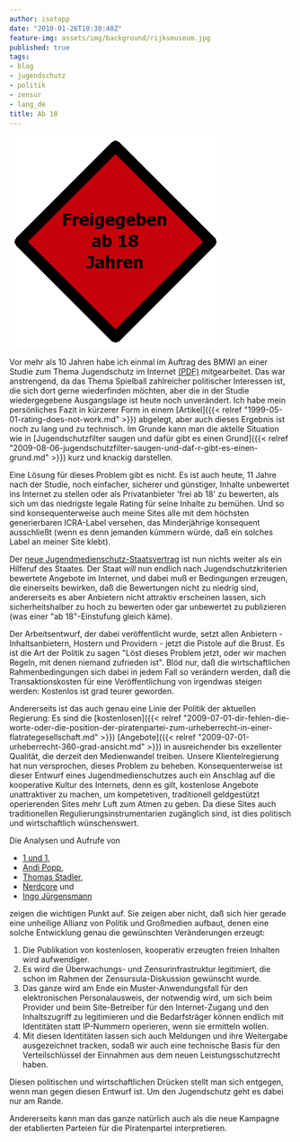 ```yaml
---
author: isotopp
date: "2010-01-26T10:30:40Z"
feature-img: assets/img/background/rijksmuseum.jpg
published: true
tags:
- blog
- jugendschutz
- politik
- zensur
- lang_de
title: Ab 18
---
```

![](/uploads/blog_altersfreigabe.png)

Vor mehr als 10 Jahren habe ich einmal im Auftrag des BMWI an
einer Studie zum Thema Jugendschutz im Internet
[(PDF)](http://blog.koehntopp.de/uploads/secorvo-studie-jugendschutz.pdf)
mitgearbeitet. Das war anstrengend, da das Thema Spielball zahlreicher
politischer Interessen ist, die sich dort gerne wiederfinden möchten, aber
die in der Studie wiedergegebene Ausgangslage ist heute noch unverändert.
Ich habe mein persönliches Fazit in kürzerer Form in einem
[Artikel]({{< relref "1999-05-01-rating-does-not-work.md" >}})
abgelegt,
aber auch dieses Ergebnis ist noch zu lang und zu technisch. Im Grunde kann
man die aktelle Situation wie in
[Jugendschutzfilter saugen und dafür gibt es einen
Grund]({{< relref "2009-08-06-jugendschutzfilter-saugen-und-daf-r-gibt-es-einen-grund.md" >}})
kurz und knackig darstellen.

Eine Lösung für dieses Problem gibt es nicht. Es ist auch heute, 11 Jahre
nach der Studie, noch einfacher, sicherer und günstiger, Inhalte unbewertet
ins Internet zu stellen oder als Privatanbieter 'frei ab 18' zu bewerten,
als sich um das niedrigste legale Rating für seine Inhalte zu bemühen. Und
so sind konsequenterweise auch meine Sites alle mit dem höchsten
generierbaren ICRA-Label versehen, das Minderjährige konsequent ausschließt
(wenn es denn jemanden kümmern würde, daß ein solches Label an meiner Site
klebt).

Der [neue Jugendmedienschutz-Staatsvertrag](http://blog.odem.org/2010/01/12/Arbeitsentwurf-JMStV--Stand-2009-12-07.pdf)
ist nun nichts weiter als ein Hilferuf des Staates. Der Staat _will_ nun
endlich nach Jugendschutzkriterien bewertete Angebote im Internet, und dabei
muß er Bedingungen erzeugen, die einerseits bewirken, daß die Bewertungen
nicht zu niedrig sind, andererseits es aber Anbietern nicht attraktiv
erscheinen lassen, sich sicherheitshalber zu hoch zu bewerten oder gar
unbewertet zu publizieren (was einer "ab 18"-Einstufung gleich käme).

Der Arbeitsentwurf, der dabei veröffentlicht wurde, setzt allen Anbietern -
Inhaltsanbietern, Hostern und Providern - jetzt die Pistole auf die Brust.
Es ist die Art der Politik zu sagen "Löst dieses Problem jetzt, oder wir
machen Regeln, mit denen niemand zufrieden ist". Blöd nur, daß die
wirtschaftlichen Rahmenbedingungen sich dabei in jedem Fall so verändern
werden, daß die Transaktionskosten für eine Veröffentlichung von irgendwas
steigen werden: Kostenlos ist grad teurer geworden.

Andererseits ist das auch genau eine Linie der Politik der aktuellen
Regierung: Es sind die
[kostenlosen]({{< relref "2009-07-01-dir-fehlen-die-worte-oder-die-position-der-piratenpartei-zum-urheberrecht-in-einer-flatrategesellschaft.md" >}})
[Angebote]({{< relref "2009-07-01-urheberrecht-360-grad-ansicht.md" >}})
in ausreichender bis exzellenter Qualität, die derzeit den Medienwandel
treiben. Unsere Klientelregierung hat nun versprochen, dieses Problem zu
beheben. Konsequenterweise ist dieser Entwurf eines Jugendmedienschutzes
auch ein Anschlag auf die kooperative Kultur des Internets, denn es gilt,
kostenlose Angebote unattraktiver zu machen, um kompetetiven, traditionell
geldgestützt operierenden Sites mehr Luft zum Atmen zu geben. Da diese Sites
auch traditionellen Regulierungsinstrumentarien zugänglich sind, ist dies
politisch und wirtschaftlich wünschenswert.

Die Analysen und Aufrufe von 

- [1 und 1](http://blog.1und1.de/2010/01/22/das_ende_der_freien_kommunikation_im_internet/),
- [Andi Popp](http://andipopp.wordpress.com/2010/01/26/ich-schliese-mich-dem-vorauseilenden-gehorsam-an/), 
- [Thomas Stadler](http://www.internet-law.de/2010/01/zensur-uber-den-umweg-des.html), 
- [Nerdcore](http://www.nerdcore.de/wp/2010/01/25/zensur-dank-jugendschutz/) und 
- [Ingo Jürgensmann](http://blog.windfluechter.net/archives/889-Zensur-ueber-Umweg-des-Jugendmedienschutz-Staatsvertrags.html)

zeigen die wichtigen Punkt auf. Sie zeigen aber nicht, daß sich hier gerade
eine unheilige Allianz von Politik und Großmedien aufbaut, denen eine solche
Entwicklung genau die gewünschten Veränderungen erzeugt: 

1. Die Publikation von kostenlosen, kooperativ erzeugten freien Inhalten wird aufwendiger.
2. Es wird die Überwachungs- und Zensurinfrastruktur legitimiert, die schon
   im Rahmen der Zensursula-Diskussion gewünscht wurde.
3. Das ganze wird am Ende ein Muster-Anwendungsfall für den
   elektronischen Personalausweis, der notwendig wird, um sich beim Provider
   und beim Site-Betreiber für den Internet-Zugang und den Inhaltszugriff zu
   legitimieren  und die Bedarfsträger können endlich mit Identitäten statt
   IP-Nummern operieren, wenn sie ermitteln wollen.
4. Mit diesen Identitäten lassen sich auch Meldungen und ihre Weitergabe
   ausgezeichnet tracken, sodaß wir auch eine technische Basis für den
   Verteilschlüssel der Einnahmen aus dem neuen Leistungsschutzrecht
   haben.

Diesen politischen und wirtschaftlichen Drücken stellt man sich entgegen,
wenn man gegen diesen Entwurf ist. Um den Jugendschutz geht es dabei nur am
Rande.

Andererseits kann man das ganze natürlich auch als die neue Kampagne der
etablierten Parteien für die Piratenpartei interpretieren.
